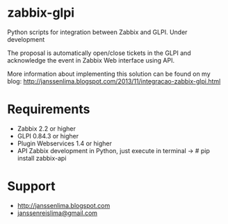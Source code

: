 zabbix-glpi
===========

Python scripts for integration between Zabbix and GLPI. Under development

The proposal is automatically open/close tickets in the GLPI and acknowledge the event in Zabbix Web interface using API.

More information about implementing this solution can be found on my blog: http://janssenlima.blogspot.com/2013/11/integracao-zabbix-glpi.html

Requirements
========
- Zabbix 2.2 or higher
- GLPI 0.84.3 or higher
- Plugin Webservices 1.4 or higher
- API Zabbix development in Python, just execute in terminal -> # pip install zabbix-api

Support
========

- http://janssenlima.blogspot.com
- janssenreislima@gmail.com
